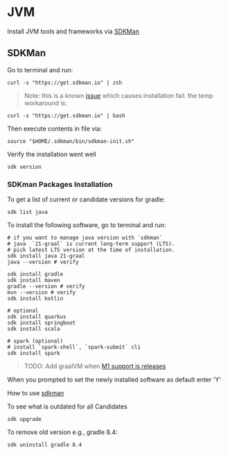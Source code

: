 # JVM

Install JVM tools and frameworks via [SDKMan](https://sdkman.io)

## SDKMan

Go to terminal and run:

```shell
curl -s "https://get.sdkman.io" | zsh
```

> Note: this is a known [issue](https://github.com/sdkman/sdkman-cli/issues/1204) which causes installation fail. the temp workaround is:

```shell
curl -s "https://get.sdkman.io" | bash
```


Then execute contents in file via:

```shell
source "$HOME/.sdkman/bin/sdkman-init.sh"
```

Verify the installation went well

```shell
sdk version
```

### SDKman Packages Installation

To get a list of current or candidate versions for gradle:

```shell
sdk list java
```

To install the following software, go to terminal and run:

```shell
# if you want to manage java version with `sdkman`
# java  `21-graal` is current long-term support (LTS). 
# pick latest LTS version at the time of installation.
sdk install java 21-graal
java --version # verify

sdk install gradle
sdk install maven
gradle --version # verify
mvn --version # verify
sdk install kotlin

# optional
sdk install quarkus
sdk install springboot
sdk install scala

# spark (optional)
# install `spark-shell`, `spark-submit` cli
sdk install spark
```

> TODO: Add graalVM when [M1 support is releases](https://github.com/oracle/graal/issues/2666)

When you prompted to set the newly installed software as default enter 'Y'

How to use [sdkman](http://sdkman.io/usage.html)

To see what is outdated for all Candidates

```shell
sdk upgrade
```

To remove old version e.g., gradle 8.4:

```shell
sdk uninstall gradle 8.4
```
